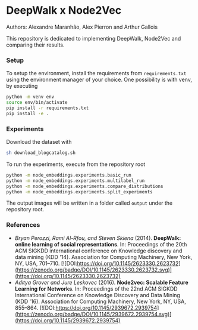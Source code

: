 # DeepWalk x Node2Vec

Authors: Alexandre Maranhão, Alex Pierron and Arthur Gallois 

This repository is dedicated to implementing DeepWalk, Node2Vec and comparing their results.

### Setup 

To setup the environment, install the requirements from `requirements.txt` using the environment manager of your choice. One possibility is with venv, by executing

```bash
python -m venv env
source env/bin/activate
pip install -r requirements.txt
pip install -e .
```

### Experiments

Download the dataset with

```bash
sh download_blogcatalog.sh
```

To run the experiments, execute from the repository root

```bash
python -m node_embeddings.experiments.basic_run
python -m node_embeddings.experiments.multilabel_run
python -m node_embeddings.experiments.compare_distributions
python -m node_embeddings.experiments.split_experiments
```

The output images will be written in a folder called `output` under the repository root.

### References

- *Bryan Perozzi, Rami Al-Rfou, and Steven Skiena* (2014). **DeepWalk: online learning of social representations**. In: Proceedings of the 20th ACM SIGKDD international conference on Knowledge discovery and data mining (KDD '14). Association for Computing Machinery, New York, NY, USA, 701–710. [![DOI:https://doi.org/10.1145/2623330.2623732](https://zenodo.org/badge/DOI/10.1145/2623330.2623732.svg)](https://doi.org/10.1145/2623330.2623732)
- *Aditya Grover and Jure Leskovec* (2016). **Node2vec: Scalable Feature Learning for Networks**. In: Proceedings of the 22nd ACM SIGKDD International Conference on Knowledge Discovery and Data Mining (KDD '16). Association for Computing Machinery, New York, NY, USA, 855–864. [![DOI:https://doi.org/10.1145/2939672.2939754](https://zenodo.org/badge/DOI/10.1145/2939672.2939754.svg)](https://doi.org/10.1145/2939672.2939754)